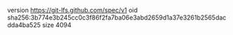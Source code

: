 version https://git-lfs.github.com/spec/v1
oid sha256:3b774e3b245cc0c3f86f2fa7ba06e3abd2659d1a37e3261b2565dacdda4ba525
size 4094
